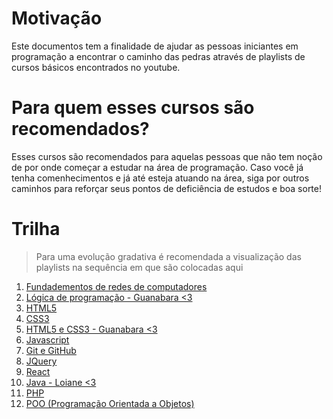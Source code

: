 # Motivação

Este documentos tem a finalidade de ajudar as pessoas iniciantes em programação a encontrar o caminho das pedras através de playlists de cursos básicos encontrados no youtube.

# Para quem esses cursos são recomendados?

Esses cursos são recomendados para aquelas pessoas que não tem noção de por onde começar a estudar na área de programação. Caso você já tenha comenhecimentos e já até esteja atuando na área, siga por outros caminhos para reforçar seus pontos de deficiência de estudos e boa sorte!

# Trilha

> Para uma evolução gradativa é recomendada a visualização das playlists na sequência em que são colocadas aqui

1. [Fundadementos de redes de computadores](https://youtube.com/playlist?list=PLAp37wMSBouDdpuuYhZfEK9oH0qk0IANb&si=9RsLyikpe8wgVpF3)
2. [Lógica de programação - Guanabara <3](https://www.youtube.com/playlist?list=PLHz_AreHm4dmSj0MHol_aoNYCSGFqvfXV)
3. [HTML5](https://youtube.com/playlist?list=PL2Fdisxwzt_cajoGVWTx44wM6Ht09QJ3A&si=1BEUjcTgYmLsQCSj)
4. [CSS3](https://youtube.com/playlist?list=PL2Fdisxwzt_f5C7Mv0kg1EAHhy2VJLf1c&si=MkHP_SJejxkQ3Tbs)
5. [HTML5 e CSS3 - Guanabara <3](https://youtube.com/playlist?list=PLHz_AreHm4dkZ9-atkcmcBaMZdmLHft8n&si=hIkJBM7pdusv0zNf)
7. [Javascript](https://youtube.com/playlist?list=PLnDvRpP8BneysKU8KivhnrVaKpILD3gZ6&si=7O7KBuEoTxRj2-gC)
8. [Git e GitHub](https://youtube.com/playlist?list=PLlAbYrWSYTiPA2iEiQ2PF_A9j__C4hi0A&si=sS8Rtw8bY7AWMYQl)
9. [JQuery](https://youtube.com/playlist?list=PLIZ0d6lKIbVpF5DffKAX5e9L119PleIqg&si=FZYMTgPXb55sry67)
10. [React](https://youtube.com/playlist?list=PLnDvRpP8BneyVA0SZ2okm-QBojomniQVO&si=qfOiSCL8oQIEy97Y)
11. [Java - Loiane <3](https://youtube.com/playlist?list=PLGxZ4Rq3BOBq0KXHsp5J3PxyFaBIXVs3r&si=LoIhZXKoHHgk6ORG)
12. [PHP](https://youtube.com/playlist?list=PLyugqHiq-SKdNUe3pqfLFUkQwOJIn6Geh&si=ClKZHZQOx_BltpOL)
13. [POO (Programação Orientada a Objetos)](https://youtube.com/playlist?list=PLHz_AreHm4dkqe2aR0tQK74m8SFe-aGsY&si=UNqKEYCu_GbIrAZ8)
